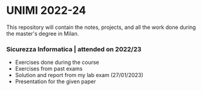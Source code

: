 # UNIMI 2022-24

This repository will contain the notes, projects, and all the work done during the master's degree in Milan.

### Sicurezza Informatica | attended on 2022/23
- Exercises done during the course
- Exercises from past exams
- Solution and report from my lab exam (27/01/2023)
- Presentation for the given paper
